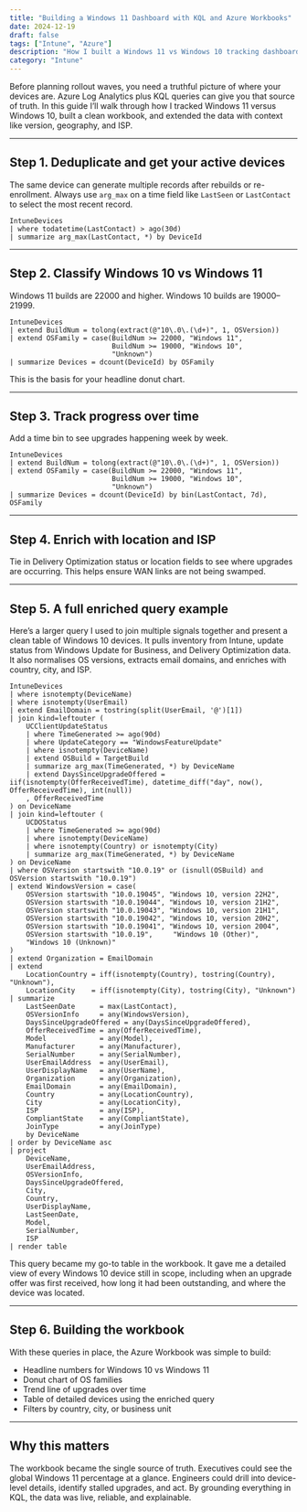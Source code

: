 ```yaml
---
title: "Building a Windows 11 Dashboard with KQL and Azure Workbooks"
date: 2024-12-19
draft: false
tags: ["Intune", "Azure"]
description: "How I built a Windows 11 vs Windows 10 tracking dashboard using KQL queries and Azure Workbooks, turning raw telemetry into a single source of truth."
category: "Intune"
---
```


Before planning rollout waves, you need a truthful picture of where your devices are. Azure Log Analytics plus KQL queries can give you that source of truth. In this guide I’ll walk through how I tracked Windows 11 versus Windows 10, built a clean workbook, and extended the data with context like version, geography, and ISP.

---

## Step 1. Deduplicate and get your active devices

The same device can generate multiple records after rebuilds or re-enrollment. Always use `arg_max` on a time field like `LastSeen` or `LastContact` to select the most recent record.

```kql
IntuneDevices
| where todatetime(LastContact) > ago(30d)
| summarize arg_max(LastContact, *) by DeviceId
```

---

## Step 2. Classify Windows 10 vs Windows 11

Windows 11 builds are 22000 and higher. Windows 10 builds are 19000–21999.

```kql
IntuneDevices
| extend BuildNum = tolong(extract(@"10\.0\.(\d+)", 1, OSVersion))
| extend OSFamily = case(BuildNum >= 22000, "Windows 11",
                         BuildNum >= 19000, "Windows 10",
                         "Unknown")
| summarize Devices = dcount(DeviceId) by OSFamily
```

This is the basis for your headline donut chart.

---

## Step 3. Track progress over time

Add a time bin to see upgrades happening week by week.

```kql
IntuneDevices
| extend BuildNum = tolong(extract(@"10\.0\.(\d+)", 1, OSVersion))
| extend OSFamily = case(BuildNum >= 22000, "Windows 11",
                         BuildNum >= 19000, "Windows 10",
                         "Unknown")
| summarize Devices = dcount(DeviceId) by bin(LastContact, 7d), OSFamily
```

---

## Step 4. Enrich with location and ISP

Tie in Delivery Optimization status or location fields to see where upgrades are occurring. This helps ensure WAN links are not being swamped.

---

## Step 5. A full enriched query example

Here’s a larger query I used to join multiple signals together and present a clean table of Windows 10 devices. It pulls inventory from Intune, update status from Windows Update for Business, and Delivery Optimization data. It also normalises OS versions, extracts email domains, and enriches with country, city, and ISP.

```kql
IntuneDevices
| where isnotempty(DeviceName)
| where isnotempty(UserEmail)
| extend EmailDomain = tostring(split(UserEmail, '@')[1])
| join kind=leftouter (
    UCClientUpdateStatus
    | where TimeGenerated >= ago(90d)
    | where UpdateCategory == "WindowsFeatureUpdate"
    | where isnotempty(DeviceName)
    | extend OSBuild = TargetBuild
    | summarize arg_max(TimeGenerated, *) by DeviceName
    | extend DaysSinceUpgradeOffered = iif(isnotempty(OfferReceivedTime), datetime_diff("day", now(), OfferReceivedTime), int(null))
    , OfferReceivedTime
) on DeviceName
| join kind=leftouter (
    UCDOStatus
    | where TimeGenerated >= ago(90d)
    | where isnotempty(DeviceName)
    | where isnotempty(Country) or isnotempty(City)
    | summarize arg_max(TimeGenerated, *) by DeviceName
) on DeviceName
| where OSVersion startswith "10.0.19" or (isnull(OSBuild) and OSVersion startswith "10.0.19")
| extend WindowsVersion = case(
    OSVersion startswith "10.0.19045", "Windows 10, version 22H2",
    OSVersion startswith "10.0.19044", "Windows 10, version 21H2",
    OSVersion startswith "10.0.19043", "Windows 10, version 21H1",
    OSVersion startswith "10.0.19042", "Windows 10, version 20H2",
    OSVersion startswith "10.0.19041", "Windows 10, version 2004",
    OSVersion startswith "10.0.19",     "Windows 10 (Other)",
    "Windows 10 (Unknown)"
)
| extend Organization = EmailDomain
| extend 
    LocationCountry = iff(isnotempty(Country), tostring(Country), "Unknown"),
    LocationCity    = iff(isnotempty(City), tostring(City), "Unknown")
| summarize 
    LastSeenDate      = max(LastContact),
    OSVersionInfo     = any(WindowsVersion),
    DaysSinceUpgradeOffered = any(DaysSinceUpgradeOffered),
    OfferReceivedTime = any(OfferReceivedTime),
    Model             = any(Model),
    Manufacturer      = any(Manufacturer),
    SerialNumber      = any(SerialNumber),
    UserEmailAddress  = any(UserEmail),
    UserDisplayName   = any(UserName),
    Organization      = any(Organization),
    EmailDomain       = any(EmailDomain),
    Country           = any(LocationCountry),
    City              = any(LocationCity), 
    ISP               = any(ISP),
    CompliantState    = any(CompliantState),
    JoinType          = any(JoinType)
    by DeviceName
| order by DeviceName asc
| project 
    DeviceName,
    UserEmailAddress,
    OSVersionInfo,
    DaysSinceUpgradeOffered,
    City,
    Country,
    UserDisplayName,
    LastSeenDate,
    Model,
    SerialNumber,
    ISP
| render table
```

This query became my go-to table in the workbook. It gave me a detailed view of every Windows 10 device still in scope, including when an upgrade offer was first received, how long it had been outstanding, and where the device was located.

---

## Step 6. Building the workbook

With these queries in place, the Azure Workbook was simple to build:

- Headline numbers for Windows 10 vs Windows 11  
- Donut chart of OS families  
- Trend line of upgrades over time  
- Table of detailed devices using the enriched query  
- Filters by country, city, or business unit  

---

## Why this matters

The workbook became the single source of truth. Executives could see the global Windows 11 percentage at a glance. Engineers could drill into device-level details, identify stalled upgrades, and act. By grounding everything in KQL, the data was live, reliable, and explainable.
